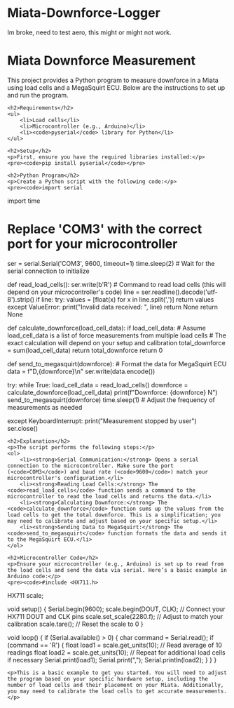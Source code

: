 # Miata-Downforce-Logger
Im broke, need to test aero, this might or might not work. 


<!DOCTYPE html>
<html lang="en">
<head>
    <meta charset="UTF-8">
    <meta name="viewport" content="width=device-width, initial-scale=1.0">
    <title>Miata Downforce Measurement</title>
</head>
<body>
    <h1>Miata Downforce Measurement</h1>
    <p>This project provides a Python program to measure downforce in a Miata using load cells and a MegaSquirt ECU. Below are the instructions to set up and run the program.</p>
    
    <h2>Requirements</h2>
    <ul>
        <li>Load cells</li>
        <li>Microcontroller (e.g., Arduino)</li>
        <li><code>pyserial</code> library for Python</li>
    </ul>

    <h2>Setup</h2>
    <p>First, ensure you have the required libraries installed:</p>
    <pre><code>pip install pyserial</code></pre>
    
    <h2>Python Program</h2>
    <p>Create a Python script with the following code:</p>
    <pre><code>import serial
import time

# Replace 'COM3' with the correct port for your microcontroller
ser = serial.Serial('COM3', 9600, timeout=1)
time.sleep(2)  # Wait for the serial connection to initialize

def read_load_cells():
    ser.write(b'R')  # Command to read load cells (this will depend on your microcontroller's code)
    line = ser.readline().decode('utf-8').strip()
    if line:
        try:
            values = [float(x) for x in line.split(',')]
            return values
        except ValueError:
            print("Invalid data received: ", line)
            return None
    return None

def calculate_downforce(load_cell_data):
    if load_cell_data:
        # Assume load_cell_data is a list of force measurements from multiple load cells
        # The exact calculation will depend on your setup and calibration
        total_downforce = sum(load_cell_data)
        return total_downforce
    return 0

def send_to_megasquirt(downforce):
    # Format the data for MegaSquirt ECU
    data = f"D,{downforce}\n"
    ser.write(data.encode())

try:
    while True:
        load_cell_data = read_load_cells()
        downforce = calculate_downforce(load_cell_data)
        print(f"Downforce: {downforce} N")
        send_to_megasquirt(downforce)
        time.sleep(1)  # Adjust the frequency of measurements as needed

except KeyboardInterrupt:
    print("Measurement stopped by user")
    ser.close()
</code></pre>

    <h2>Explanation</h2>
    <p>The script performs the following steps:</p>
    <ol>
        <li><strong>Serial Communication:</strong> Opens a serial connection to the microcontroller. Make sure the port (<code>COM3</code>) and baud rate (<code>9600</code>) match your microcontroller's configuration.</li>
        <li><strong>Reading Load Cells:</strong> The <code>read_load_cells</code> function sends a command to the microcontroller to read the load cells and returns the data.</li>
        <li><strong>Calculating Downforce:</strong> The <code>calculate_downforce</code> function sums up the values from the load cells to get the total downforce. This is a simplification; you may need to calibrate and adjust based on your specific setup.</li>
        <li><strong>Sending Data to MegaSquirt:</strong> The <code>send_to_megasquirt</code> function formats the data and sends it to the MegaSquirt ECU.</li>
    </ol>

    <h2>Microcontroller Code</h2>
    <p>Ensure your microcontroller (e.g., Arduino) is set up to read from the load cells and send the data via serial. Here’s a basic example in Arduino code:</p>
    <pre><code>#include <HX711.h>

HX711 scale;

void setup() {
  Serial.begin(9600);
  scale.begin(DOUT, CLK);  // Connect your HX711 DOUT and CLK pins
  scale.set_scale(2280.f); // Adjust to match your calibration
  scale.tare();            // Reset the scale to 0
}

void loop() {
  if (Serial.available() > 0) {
    char command = Serial.read();
    if (command == 'R') {
      float load1 = scale.get_units(10);  // Read average of 10 readings
      float load2 = scale.get_units(10);  // Repeat for additional load cells if necessary
      Serial.print(load1);
      Serial.print(",");
      Serial.println(load2);
    }
  }
}
</code></pre>

    <p>This is a basic example to get you started. You will need to adjust the program based on your specific hardware setup, including the number of load cells and their placement on your Miata. Additionally, you may need to calibrate the load cells to get accurate measurements.</p>
</body>
</html>
